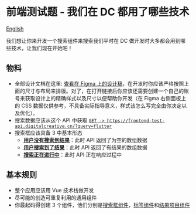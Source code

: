 # 前端测试题 - 我们在 DC 都用了哪些技术

[English](./README.md)

我们想让你来开发一个搜索组件来搜索我们平时在 DC 做开发时大多都会用到哪些技术，让我们现在开始吧！

## 物料

- 全部设计文档在这里: [查看在 Figma 上的设计稿](https://www.figma.com/file/mcHQ3hMUG0fmgWVh6QPUlv/Frontend-test-What-technologies-we-are-using-at-DC?node-id=71%3A377)，在开发时你应该严格按照上面的尺寸与布局来排版。对了，在打开链接后你应该还需要创建一个自己的账号来获取设计上的精确样式以及尺寸以便帮助你开发（在 Figma 右侧面板上的 CSS 数据仅供参考，不具备实际指导意义，样式该怎么写完全由你决定以及优化）。
- 搜索数据应该从这个 API 中获取 [`GET -> https://frontend-test-api.digitalcreative.cn/?query=flutter`](https://frontend-test-api.digitalcreative.cn/?query=flutter)
- 搜索框应该具备 3 中基本形态
  - [**用户没有搜索到结果**](./assets/examples/no-result.png)：此时 API 返回了为空的数组数据
  - [**用户搜索到了结果**](./assets/examples/has-results.png)：此时 API 返回了有结果的数组数据 
  - [**搜索正在进行中**](./assets/examples/searching.png)：此时 API 正在响应过程中

## 基本规则

- 整个应用应该用 Vue 技术栈做开发
- 尽可能的创造可重复利用的通用组件
- 你最起码得创建 3 个组件，他们分别是[搜索框组件](./assets/examples/component-search-bar.png)，[标签组件](./assets/examples/component-search-bar.png)和[结果项目组件](./assets/examples/component-result-item.png)